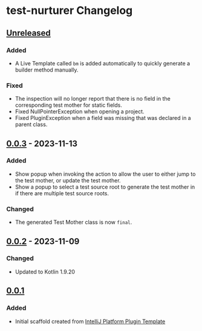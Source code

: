 <!-- Keep a Changelog guide -> https://keepachangelog.com -->

# test-nurturer Changelog

## [Unreleased]

### Added

- A Live Template called `bm` is added automatically to quickly generate a builder method manually.

### Fixed

- The inspection will no longer report that there is no field in the corresponding test mother for
  static fields.
- Fixed NullPointerException when opening a project.
- Fixed PluginException when a field was missing that was declared in a parent class.

## [0.0.3] - 2023-11-13

### Added

- Show popup when invoking the action to allow the user to either jump to the test mother, or update
  the test mother.
- Show a popup to select a test source root to generate the test mother in if there are multiple
  test source roots.

### Changed

- The generated Test Mother class is now `final`.

## [0.0.2] - 2023-11-09

### Changed

- Updated to Kotlin 1.9.20

## [0.0.1]

### Added

- Initial scaffold created
  from [IntelliJ Platform Plugin Template](https://github.com/JetBrains/intellij-platform-plugin-template)

[Unreleased]: https://github.com/sweet-mustard/test-nurturer/compare/v0.0.3...HEAD

[0.0.3]: https://github.com/sweet-mustard/test-nurturer/compare/v0.0.2...v0.0.3

[0.0.2]: https://github.com/sweet-mustard/test-nurturer/compare/v0.0.1...v0.0.2

[0.0.1]: https://github.com/sweet-mustard/test-nurturer/commits/v0.0.1

